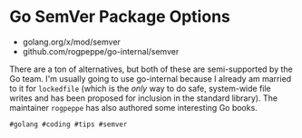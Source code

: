 # Go SemVer Package Options

* golang.org/x/mod/semver
* github.com/rogpeppe/go-internal/semver

There are a ton of alternatives, but both of these are semi-supported by
the Go team. I'm usually going to use go-internal because I already am
married to it for `lockedfile` (which is the *only* way to do safe,
system-wide file writes and has been proposed for inclusion in the
standard library). The maintainer `rogpeppe` has also authored some
interesting Go books.

    #golang #coding #tips #semver
